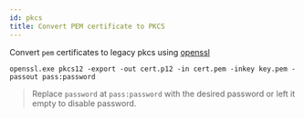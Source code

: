 ```yaml
---
id: pkcs
title: Convert PEM certificate to PKCS
---
```


Convert `pem` certificates to legacy pkcs using [openssl](https://www.openssl.org/)

```shell
openssl.exe pkcs12 -export -out cert.p12 -in cert.pem -inkey key.pem -passout pass:password
```

> Replace `password` at `pass:password` with the desired password or left it empty to disable password.
